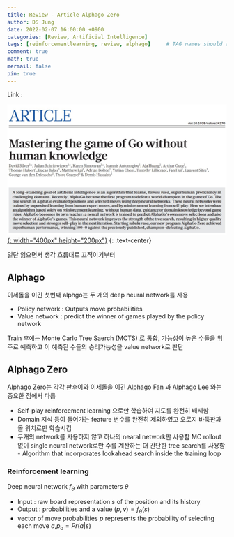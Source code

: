 ```yaml
---
title: Review - Article Alphago Zero
author: DS Jung
date: 2022-02-07 16:00:00 +0900
categories: [Review, Artificial Intelligence]
tags: [reinforcementlearning, review, alphago]     # TAG names should always be lowercase
comment: true
math: true
mermail: false
pin: true
---
```


Link :

[![thumb1](/assets/pic/Review_Alphago_zero.JPG){: width="400px" height="200px"}](https://www.nature.com/articles/nature24270?sf123103138=1)
{: .text-center}

일단 읽으면서 생각 흐름대로 끄적이기부터

## Alphago

이세돌을 이긴 첫번째 alphgo는 두 개의 deep neural network를 사용

- Policy network : Outputs move probabilities
- Value network : predict the winner of games played by the policy network

Train 후에는 Monte Carlo Tree Saerch (MCTS) 로 통합, 가능성이 높은 수들을 위주로 예측하고 이 예측된 수들의 승리가능성을 value network로 판단

## Alphago Zero

Alphago Zero는 각각 판후이와 이세돌을 이긴 Alphago Fan 과 Alphago Lee 와는 중요한 점에서 다름

- Self-play reinforcement learning 으로만 학습하여 지도를 완전히 배제함
- Domain 지식 등이 들어가는 feature 변수를 완전히 제외하였고 오로지 바둑판과 돌 위치로만 학습시킴
- 두개의 network를 사용하지 않고 하나의 nearal network만 사용함 MC rollout 없이 single neural network로만 수를 계산하는 더 간단한 tree search를 사용함 - Algorithm that incorporates lookahead search inside the training loop

### Reinforcement learning

Deep neural network $f_\theta$ with parameters $\theta$

- Input : raw board representation $s$ of the position and its history
- Output : probabilities and a value $(p ,v) = f_\theta(s)$
- vector of move probabilities $p$ represents the probability of selecting each move $a$,$p_a = Pr(a\vert s)$
